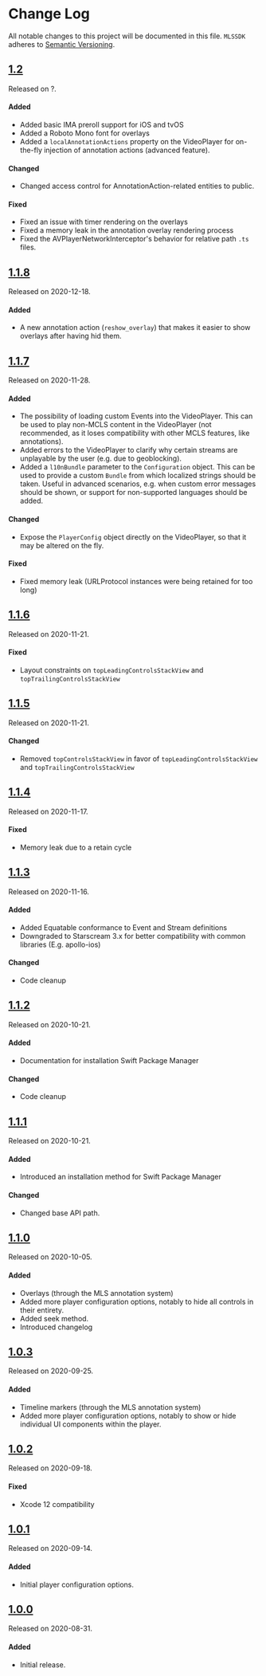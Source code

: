 # Change Log
All notable changes to this project will be documented in this file.
`MLSSDK` adheres to [Semantic Versioning](https://semver.org/).

## [1.2](https://github.com/MyCujoo/mls-ios/releases/tag/1.2)
Released on ?.

#### Added
- Added basic IMA preroll support for iOS and tvOS
- Added a Roboto Mono font for overlays
- Added a `localAnnotationActions` property on the VideoPlayer for on-the-fly injection of annotation actions (advanced feature).

#### Changed
- Changed access control for AnnotationAction-related entities to public.

#### Fixed
- Fixed an issue with timer rendering on the overlays
- Fixed a memory leak in the annotation overlay rendering process
- Fixed the AVPlayerNetworkInterceptor's behavior for relative path `.ts` files.

## [1.1.8](https://github.com/MyCujoo/mls-ios/releases/tag/1.1.8)
Released on 2020-12-18.

#### Added
- A new annotation action (`reshow_overlay`) that makes it easier to show overlays after having hid them.


## [1.1.7](https://github.com/MyCujoo/mls-ios/releases/tag/1.1.7)
Released on 2020-11-28.

#### Added
- The possibility of loading custom Events into the VideoPlayer. This can be used to play non-MCLS content in the VideoPlayer (not recommended, as it loses compatibility with other MCLS features, like annotations).
- Added errors to the VideoPlayer to clarify why certain streams are unplayable by the user (e.g. due to geoblocking).
- Added a `l10nBundle` parameter to the `Configuration` object. This can be used to provide a custom `Bundle` from which localized strings should be taken. Useful in advanced scenarios, e.g. when custom error messages should be shown, or support for non-supported languages should be added.

#### Changed
- Expose the `PlayerConfig` object directly on the VideoPlayer, so that it may be altered on the fly.

#### Fixed
- Fixed memory leak (URLProtocol instances were being retained for too long)

## [1.1.6](https://github.com/MyCujoo/mls-ios/releases/tag/1.1.6)
Released on 2020-11-21.

#### Fixed
- Layout constraints on `topLeadingControlsStackView` and `topTrailingControlsStackView`

## [1.1.5](https://github.com/MyCujoo/mls-ios/releases/tag/1.1.5)
Released on 2020-11-21.

#### Changed
- Removed `topControlsStackView` in favor of  `topLeadingControlsStackView` and `topTrailingControlsStackView`

## [1.1.4](https://github.com/MyCujoo/mls-ios/releases/tag/1.1.4)
Released on 2020-11-17.

#### Fixed
- Memory leak due to a retain cycle

## [1.1.3](https://github.com/MyCujoo/mls-ios/releases/tag/1.1.3)
Released on 2020-11-16.

#### Added
- Added Equatable conformance to Event and Stream definitions
- Downgraded to Starscream 3.x for better compatibility with common libraries (E.g. apollo-ios)

#### Changed
- Code cleanup

## [1.1.2](https://github.com/MyCujoo/mls-ios/releases/tag/1.1.2)
Released on 2020-10-21.

#### Added
- Documentation for installation Swift Package Manager

#### Changed
- Code cleanup

## [1.1.1](https://github.com/MyCujoo/mls-ios/releases/tag/1.1.1)
Released on 2020-10-21.

#### Added
- Introduced an installation method for Swift Package Manager

#### Changed
- Changed base API path.


## [1.1.0](https://github.com/MyCujoo/mls-ios/releases/tag/1.1.0)
Released on 2020-10-05.

#### Added
- Overlays (through the MLS annotation system)
- Added more player configuration options, notably to hide all controls in their entirety.
- Added seek method.
- Introduced changelog

## [1.0.3](https://github.com/MyCujoo/mls-ios/releases/tag/1.0.3)
Released on 2020-09-25.

#### Added
- Timeline markers (through the MLS annotation system)
- Added more player configuration options, notably to show or hide individual UI components within the player.

## [1.0.2](https://github.com/MyCujoo/mls-ios/releases/tag/1.0.2)
Released on 2020-09-18.

#### Fixed
- Xcode 12 compatibility

## [1.0.1](https://github.com/MyCujoo/mls-ios/releases/tag/1.0.1)
Released on 2020-09-14.

#### Added
- Initial player configuration options.

## [1.0.0](https://github.com/MyCujoo/mls-ios/releases/tag/1.0.0)
Released on 2020-08-31.

#### Added
- Initial release.
